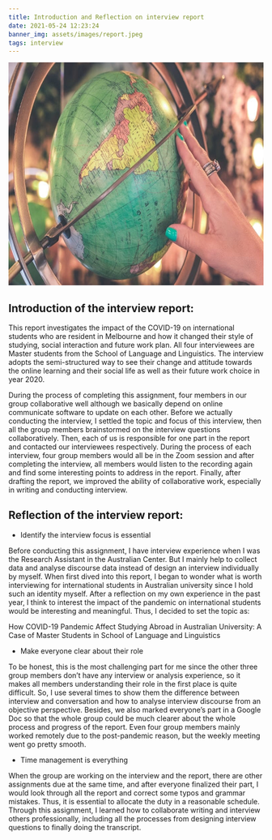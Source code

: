 ```yaml
---
title: Introduction and Reflection on interview report
date: 2021-05-24 12:23:24
banner_img: assets/images/report.jpeg
tags: interview
---
```


<img src="/assets/images/article-intro.jpeg" width="748" height="440" />

## Introduction of the interview report:

This report investigates the impact of the COVID-19 on international students who are resident in Melbourne and how it changed their style of studying, social interaction and future work plan. All four interviewees are Master students from the School of Language and Linguistics. The interview adopts the semi-structured way to see their change and attitude towards the online learning and their social life as well as their future work choice in year 2020.

During the process of completing this assignment, four members in our group collaborative well although we basically depend on online communicate software to update on each other. Before we actually conducting the interview, I settled the topic and focus of this interview, then all the group members brainstormed on the interview questions collaboratively. Then, each of us is responsible for one part in the report and contacted our interviewees respectively.
During the process of each interview, four group members would all be in the Zoom session and after completing the interview, all members would listen to the recording again and find some interesting points to address in the report. Finally, after drafting the report, we improved the ability of collaborative work, especially in writing and conducting interview.

## Reflection of the interview report:

- Identify the interview focus is essential

Before conducting this assignment, I have interview experience when I was the Research Assistant in the Australian Center. But I mainly help to collect data and analyse discourse data instead of design an interview individually by myself. When first dived into this report, I began to wonder what is worth interviewing for international students in Australian university since I hold such an identity myself. After a reflection on my own experience in the past year, I think to interest the impact of the pandemic on international students would be interesting and meaningful. Thus, I decided to set the topic as:

<p class="note note-info">How COVID-19 Pandemic Affect Studying Abroad in Australian University: A Case of Master Students in School of Language and Linguistics</p>

- Make everyone clear about their role

To be honest, this is the most challenging part for me since the other three group members don’t have any interview or analysis experience, so it makes all members understanding their role in the first place is quite difficult. So, I use several times to show them the difference between interview and conversation and how to analyse interview discourse from an objective perspective. Besides, we also marked everyone’s part in a Google Doc so that the whole group could be much clearer about the whole process and progress of the report. Even four group members mainly worked remotely due to the post-pandemic reason, but the weekly meeting went go pretty smooth.

- Time management is everything

When the group are working on the interview and the report, there are other assignments due at the same time, and after everyone finalized their part, I would look through all the report and correct some typos and grammar mistakes. Thus, it is essential to allocate the duty in a reasonable schedule. Through this assignment, I learned how to collaborate writing and interview others professionally, including all the processes from designing interview questions to finally doing the transcript.
